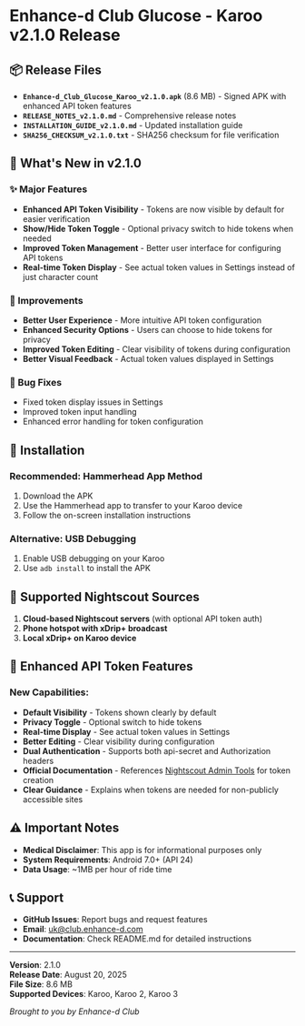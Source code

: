 # Enhance-d Club Glucose - Karoo v2.1.0 Release

## 📦 Release Files

- **`Enhance-d_Club_Glucose_Karoo_v2.1.0.apk`** (8.6 MB) - Signed APK with enhanced API token features
- **`RELEASE_NOTES_v2.1.0.md`** - Comprehensive release notes
- **`INSTALLATION_GUIDE_v2.1.0.md`** - Updated installation guide
- **`SHA256_CHECKSUM_v2.1.0.txt`** - SHA256 checksum for file verification

## 🎯 What's New in v2.1.0

### ✨ Major Features

- **Enhanced API Token Visibility** - Tokens are now visible by default for easier verification
- **Show/Hide Token Toggle** - Optional privacy switch to hide tokens when needed
- **Improved Token Management** - Better user interface for configuring API tokens
- **Real-time Token Display** - See actual token values in Settings instead of just character count

### 🔧 Improvements

- **Better User Experience** - More intuitive API token configuration
- **Enhanced Security Options** - Users can choose to hide tokens for privacy
- **Improved Token Editing** - Clear visibility of tokens during configuration
- **Better Visual Feedback** - Actual token values displayed in Settings

### 🐛 Bug Fixes

- Fixed token display issues in Settings
- Improved token input handling
- Enhanced error handling for token configuration

## 📱 Installation

### Recommended: Hammerhead App Method

1. Download the APK
2. Use the Hammerhead app to transfer to your Karoo device
3. Follow the on-screen installation instructions

### Alternative: USB Debugging

1. Enable USB debugging on your Karoo
2. Use `adb install` to install the APK

## 🔗 Supported Nightscout Sources

1. **Cloud-based Nightscout servers** (with optional API token auth)
2. **Phone hotspot with xDrip+ broadcast**
3. **Local xDrip+ on Karoo device**

## 🔐 Enhanced API Token Features

### New Capabilities:

- **Default Visibility** - Tokens shown clearly by default
- **Privacy Toggle** - Optional switch to hide tokens
- **Real-time Display** - See actual token values in Settings
- **Better Editing** - Clear visibility during configuration
- **Dual Authentication** - Supports both api-secret and Authorization headers
- **Official Documentation** - References [Nightscout Admin Tools](https://nightscout.github.io/nightscout/admin_tools/) for token creation
- **Clear Guidance** - Explains when tokens are needed for non-publicly accessible sites

## ⚠️ Important Notes

- **Medical Disclaimer**: This app is for informational purposes only
- **System Requirements**: Android 7.0+ (API 24)
- **Data Usage**: ~1MB per hour of ride time

## 📞 Support

- **GitHub Issues**: Report bugs and request features
- **Email**: uk@club.enhance-d.com
- **Documentation**: Check README.md for detailed instructions

---

**Version**: 2.1.0  
**Release Date**: August 20, 2025  
**File Size**: 8.6 MB  
**Supported Devices**: Karoo, Karoo 2, Karoo 3

_Brought to you by Enhance-d Club_

